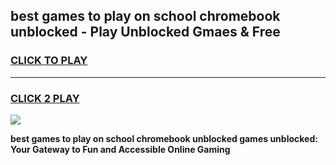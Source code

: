 
## best games to play on school chromebook unblocked - Play Unblocked Gmaes & Free
<h3>
<a href="https://premium.freeplayer.one?title=best_games_to_play_on_school_chromebook_unblocked&ref=20F">CLICK TO PLAY</a></h3>
<hr>

<h3>
<a href="https://premium.freeplayer.one?title=best_games_to_play_on_school_chromebook_unblocked&ref=20F">CLICK 2 PLAY</a>
  
</h3>

<a href="https://premium.freeplayer.one?title=best_games_to_play_on_school_chromebook_unblocked&ref=20F/"><img src="https://clearcache.store/games.png"></a>


**best games to play on school chromebook unblocked games unblocked: Your Gateway to Fun and Accessible Online Gaming**

